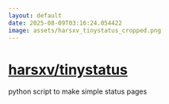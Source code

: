 ```yaml
---
layout: default
date: 2025-08-09T03:16:24.054422
image: assets/harsxv_tinystatus_cropped.png
---
```


# [harsxv/tinystatus](https://github.com/harsxv/tinystatus)

python script to make simple status pages
